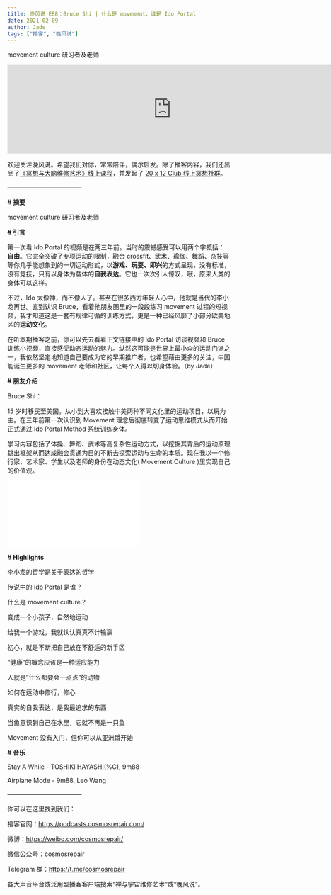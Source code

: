 ```yaml
---
title: 晚风说 E88：Bruce Shi | 什么是 movement，谁是 Ido Portal
date: 2021-02-09
author: Jade
tags: ["播客", "晚风说"]
---
```


movement culture 研习者及老师

<!--more-->

<iframe src="https://player.fireside.fm/v2/trfV16OE+TX202qon?theme=light" width="740" height="200" frameborder="0" scrolling="no"></iframe>

欢迎关注晚风说。希望我们对你，常常陪伴，偶尔启发。除了播客内容，我们还出品了[《冥想与大脑维修艺术》线上课程](https://mp.weixin.qq.com/s?__biz=MzA5Nzk4MDMxMg==&mid=2247484680&idx=1&sn=2a5b8f1e1f1c1e6820adf5cc95d997fe&chksm=9099dfffa7ee56e9408aa248731e3e3e502c984ca1e577decc28d66d458f2e93a600dc6d6b40&scene=21#wechat_redirect)，并发起了 [20 x 12 Club 线上冥想社群](https://mp.weixin.qq.com/s?__biz=MzA5Nzk4MDMxMg==&mid=2247484834&idx=1&sn=ebd2c537b12e63baef2e9eaac505c26b&chksm=9099df55a7ee5643ab84485931d52082bbb2a6ee7078bdd536faf2cbbcb7bb22783aeaf13d4b&scene=21#wechat_redirect)。

————————————

**# 摘要**

movement culture 研习者及老师

**# 引言**

第一次看 Ido Portal 的视频是在两三年前。当时的震撼感受可以用两个字概括：**自由**。它完全突破了专项运动的限制，融合 crossfit、武术、瑜伽、舞蹈、杂技等等你几乎能想象到的一切运动形式，以**游戏、玩耍、即兴**的方式呈现，没有标准，没有竞技，只有以身体为载体的**自我表达**。它也一次次引人惊叹，哦，原来人类的身体可以这样。

不过，Ido 太像神，而不像人了。甚至在很多西方年轻人心中，他就是当代的李小龙再世。直到认识 Bruce，看着他朋友圈里的一段段练习 movement 过程的短视频，我才知道这是一套有规律可循的训练方式，更是一种已经风靡了小部分欧美地区的**运动文化**。

在听本期播客之前，你可以先去看看正文链接中的 Ido Portal 访谈视频和 Bruce 训练小视频，直接感受动态运动的魅力。纵然这可能是世界上最小众的运动门派之一，我依然坚定地知道自己要成为它的早期推广者，也希望藉由更多的关注，中国能诞生更多的 movement 老师和社区，让每个人得以切身体验。（by Jade）

**# 朋友介绍**

Bruce Shi：

15 岁时移民至美国。从小到大喜欢接触中美两种不同文化里的运动项目，以玩为主。在三年前第一次认识到 Movement 理念后彻底转变了运动思维模式从而开始正式通过 Ido Portal Method 系统训练身体。

学习内容包括了体操、舞蹈、武术等高复杂性运动方式，以挖掘其背后的运动原理跳出框架从而达成融会贯通为目的不断去探索运动与生命的本质。现在我以一个修行家、艺术家、学生以及老师的身份在动态文化( Movement Culture )里实现自己的价值观。

<iframe src="//player.bilibili.com/player.html?aid=41905720&bvid=BV1tt411t7Et&cid=73575100&page=1" scrolling="no" border="0" frameborder="no" framespacing="0" allowfullscreen="true"> </iframe>

**# Highlights**

李小龙的哲学是关于表达的哲学

传说中的 Ido Portal 是谁？

什么是 movement culture？

变成一个小孩子，自然地运动

给我一个游戏，我就认认真真不计输赢

初心，就是不断把自己放在不舒适的新手区

“健康”的概念应该是一种适应能力

人就是”什么都要会一点点”的动物

如何在运动中修行，修心

真实的自我表达，是我最追求的东西

当鱼意识到自己在水里，它就不再是一只鱼

Movement 没有入门，但你可以从亚洲蹲开始

**# 音乐**

Stay A While - TOSHIKI HAYASHI(%C), 9m88

Airplane Mode - 9m88, Leo Wang

————————————

你可以在这里找到我们：

播客官网：https://podcasts.cosmosrepair.com/

微博：https://weibo.com/cosmosrepair/

微信公众号：cosmosrepair

Telegram 群：https://t.me/cosmosrepair

各大声音平台或泛用型播客客户端搜索“禅与宇宙维修艺术”或“晚风说”。